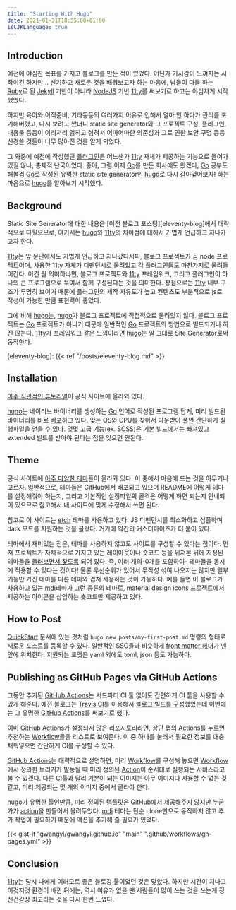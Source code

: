 ```yaml
---
title: "Starting With Hugo"
date: 2021-01-31T18:55:00+01:00
isCJKLanguage: true
---
```


## Introduction

예전에 야심찬 목표를 가지고 블로그를 만든 적이 있었다. 어딘가 기시감이 느껴지는 시작이긴 하지만... 신기하고 새로운 것을 배워보고자 하는 마음에, 남들이 다들 하는 [Ruby][ruby]로 된 [Jekyll][jekyll] 기반이 아니라 [NodeJS][nodejs] 기반 [11ty][11ty]를 써보기로 하고는 야심차게 시작했었다.

하지만 육아와 이직준비, 기타등등의 여러가지 이유로 인해서 얼마 안 하다가 관리를 포기해버렸고, 다시 보려고 봤더니 static site generator와 그 프로젝트 구성, 플러그인, 내용물 등등이 이리저리 얽히고 섥혀서 어마어마한 의존성과 그로 인한 보안 구멍 등등 신경쓸 것들이 너무 많아진 것을 알게 되었다.

그 와중에 예전에 작성했던 [플러그인][11ty-yaml]은 어느샌가 [11ty][11ty] 자체가 제공하는 기능으로 들어가있질 않나, 총체적 난국이었다. 좋아, 그럼 이제 [Go][golang]를 만든 회사에도 왔겠다, [Go][golang] 공부도 해볼겸 [Go][golang]로 작성된 유명한 static site generator인 [hugo][hugo]로 다시 갈아엎어보자! 하는 마음으로 [hugo][hugo]를 알아보기 시작했다.

[jekyll]:    https://jekyllrb.com/
[ruby]:      https://www.ruby-lang.org/
[nodejs]:    https://nodejs.org/
[11ty]:      https://11ty.io/
[11ty-yaml]: https://github.com/gwangyi/eleventy-plugin-yamldata
[golang]:    https://golang.org/
[hugo]:      https://gohugo.io/

## Background

Static Site Generator에 대한 내용은 [이전 블로그 포스팅][eleventy-blog]에서 대략적으로 다뤘으므로, 여기서는 [hugo][hugo]와 [11ty][11ty]의 차이점에 대해서 가볍게 언급하고 지나가고자 한다.

[11ty][11ty]는 앞 문단에서도 가볍게 언급하고 지나갔다시피, 블로그 프로젝트가 곧 node 프로젝트이며, 사용한 [11ty][11ty] 자체가 디펜던시로 물려있고 각 플러그인들도 마찬가지로 물려들어간다. 이건 뭘 의미하냐면, 블로그 프로젝트와 [11ty][11ty] 프레임워크, 그리고 플러그인이 하나의 큰 프로그램으로 묶여서 함께 구성된다는 것을 의미한다. 장점으로는 [11ty][11ty] 내부 구조가 투명히 보이기 때문에 플러그인의 제작 자유도가 높고 컨텐츠도 부분적으로 js로 작성이 가능한 만큼 표현력이 좋았다.

그에 비해 [hugo][hugo]는, [hugo][hugo]가 블로그 프로젝트에 직접적으로 물려있지 않다. 블로그 프로젝트는 [Go][golang] 프로젝트가 아니기 때문에 일반적인 [Go][golang] 프로젝트의 방법으로 빌드되거나 하진 않는다. [11ty][11ty]가 프레임워크 같은 느낌이라면 [hugo][hugo]는 말 그대로 Site Generator로써 동작한다.

[eleventy-blog]: {{< ref "/posts/eleventy-blog.md" >}}

## Installation

[아주 직관적인 튜토리얼][hugo-tutorial]이 공식 사이트에 올라와 있다.

[hugo][hugo]는 네이티브 바이너리를 생성하는 [Go][golang] 언어로 작성된 프로그램 답게, 미리 빌드된 바이너리를 바로 [배포][hugo-release]하고 있다. 맞는 OS와 CPU를 찾아서 다운받아 풀면 간단하게 실행파일을 얻을 수 있다. 몇몇 고급 기능(ex. SCSS)은 기본 빌드에서는 빠져있고 extended 빌드를 받아야 된다는 점을 잊으면 안된다.

[hugo-tutorial]: https://gohugo.io/getting-started/quick-start/
[hugo-release]:  https://github.com/gohugoio/hugo/releases

## Theme

공식 사이트에 [아주 다양한 테마][hugo-themes]들이 올라와 있다. 이 중에서 마음에 드는 것을 아무거나 고르자. 일반적으로, 테마들은 GitHub에서 배포되고 있으며 README에 어떻게 테마를 설정해줘야 하는지, 그리고 기본적인 설정파일의 골격은 어떻게 하면 되는지 안내되어 있으므로 참고해서 내 사이트에 맞게 수정해서 쓰면 된다.

참고로 이 사이트는 [etch][etch] 테마를 사용하고 있다. JS 디펜던시를 최소화하고 심플하며 dark 모드를 지원하는 것을 골랐다. 거기에 약간의 커스터마이즈가 더 붙어 있다.

테마에서 재미있는 점은, 테마를 사용하지 않고도 사이트를 구성할 수 있다는 점이다. 먼저 프로젝트가 자체적으로 가지고 있는 레이아웃이나 숏코드 등을 뒤져본 뒤에 지정된 테마들을 [둘러보면서 찾도록][hugo-lookup-order] 되어 있다. 즉, 여러 개의-0개를 포함하여- 테마들을 동시에 적용할 수 있다는 것이다! 물론 우선순위가 있어서 무작성 섞여 나오지는 않지만 일부 기능만 가진 테마를 다른 테마와 겹쳐 사용하는 것이 가능하다. 예를 들면 이 블로그가 사용하고 있는 [mdi][hugo-mdi]테마가 그런 종류의 테마로, material design icons 프로젝트에서 제공하는 아이콘을 삽입하는 숏코드만 제공하고 있다.

[hugo-themes]:       https://themes.gohugo.io/
[etch]:              https://github.com/LukasJoswiak/etch
[hugo-lookup-order]: https://gohugo.io/templates/lookup-order/
[hugo-mdi]:               https://github.com/mochaaP/hugo-shortcode-mdi

## How to Post

[QuickStart][hugo-tutorial] 문서에 있는 것처럼 `hugo new posts/my-first-post.md` 명령의 형태로 새로운 포스트를 등록할 수 있다. 일반적인 SSG들과 비슷하게 [front matter 헤더][hugo-front-matter]가 맨 앞에 위치한다. 지원되는 포맷은 yaml 외에도 toml, json 등도 가능하다.

[hugo-front-matter]: https://gohugo.io/content-management/front-matter/

## Publishing as GitHub Pages via GitHub Actions

그동안 추가된 [GitHub Actions][github-actions]는 서드파티 CI 툴 없이도 간편하게 CI 툴을 사용할 수 있게 해준다. 예전 블로그는 [Travis CI][travis-ci]를 이용해서 [블로그 빌드를 구성][old-blog-build]했었는데 이번에는 그 유명한 [GitHub Actions][github-actions]를 써보기로 했다.

이미 [GitHub Actions][github-actions]가 설정되지 않은 리포지토리라면, 상단 탭의 Actions를 누르면 추천하는 [Workflow][ga-workflow]들을 리스트로 보여준다. 이 중 하나를 눌러서 필요한 정보를 대충 채워넣으면 간단하게 CI를 구성할 수 있다.

[GitHub Actions][github-actions]는 대략적으로 설명하면, 미리 [Workflow][ga-workflow]를 구성해 놓으면 [Workflow][ga-workflow]에서 정의한 트리거가 발동될 때 미리 정의된 [Action][ga-action]이 순서대로 실행되는 서비스라고 볼 수 있겠다. 다른 CI툴과 달리 기본이 되는 이미지는 아무 이미지나 사용할 수 없는 것 같고, 미리 제공되는 몇 개의 이미지 중에서 골라야 한다.

[hugo][hugo]가 유명한 툴인만큼, 미리 정의된 템플릿은 GitHub에서 제공해주지 않지만 누군가가 [action][actions-hugo]을 만들어서 올려두었다. [mdi][hugo-mdi] 테마는 단순 clone만으로 동작하지 않고 추가 작업이 필요하기 때문에 액션을 추가해 줄 필요가 있었다.

{{< gist-it "gwangyi/gwangyi.github.io" "main" ".github/workflows/gh-pages.yml" >}}

[github-actions]: https://github.com/features/actions
[travis-ci]:      https://travis-ci.org/
[old-blog-build]: https://github.com/gwangyi/gwangyi.github.io/blob/source/.travis.yml
[ga-workflow]:    https://docs.github.com/en/actions/learn-github-actions/introduction-to-github-actions#workflows
[ga-action]:     https://docs.github.com/en/actions/learn-github-actions/introduction-to-github-actions#actions
[actions-hugo]:   https://github.com/peaceiris/actions-hugo

## Conclusion

[11ty][11ty]는 당시 나에게 여러모로 좋은 블로깅 툴이었던 것은 맞았다. 하지만 시간이 지나고 이것저것 환경이 바뀐 뒤에는, 역시 여유가 없을 땐 사람들이 많이 쓰는 것을 쓰는게 정신건강상 최고라는 것을 다시 한번 느꼈다.
